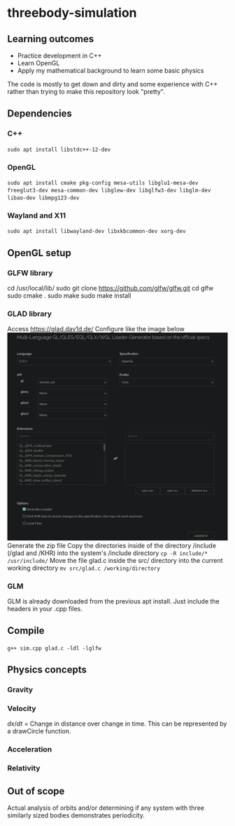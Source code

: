 # threebody-simulation  

## Learning outcomes
- Practice development in C++
- Learn OpenGL
- Apply my mathematical background to learn some basic physics

The code is mostly to get down and dirty and some experience with C++ rather than trying to make this repository look "pretty".

## Dependencies

### C++
`sudo apt install libstdc++-12-dev`

### OpenGL
`sudo apt install cmake pkg-config mesa-utils libglu1-mesa-dev freeglut3-dev mesa-common-dev libglew-dev libglfw3-dev libglm-dev libao-dev libmpg123-dev`

### Wayland and X11
`sudo apt install libwayland-dev libxkbcommon-dev xorg-dev`

## OpenGL setup

### GLFW library
cd /usr/local/lib/
sudo git clone https://github.com/glfw/glfw.git
cd glfw
sudo cmake .
sudo make
sudo make install

### GLAD library
Access https://glad.dav1d.de/
Configure like the image below
![glad settings](glad.png)
Generate the zip file
Copy the directories inside of the directory /include (/glad and /KHR) into the system's /include directory 
`cp -R include/* /usr/include/`
Move the file glad.c inside the src/ directory into the current working directory
`mv src/glad.c /working/directory`

### GLM 
GLM is already downloaded from the previous apt install. Just include the headers in your .cpp files.

## Compile
`g++ sim.cpp glad.c -ldl -lglfw`

## Physics concepts
### Gravity

### Velocity
$`dx/dt`$ = Change in distance over change in time. This can be represented by a drawCircle function.

### Acceleration


### Relativity

## Out of scope
Actual analysis of orbits and/or determining if any system with three similarly sized bodies demonstrates periodicity.
